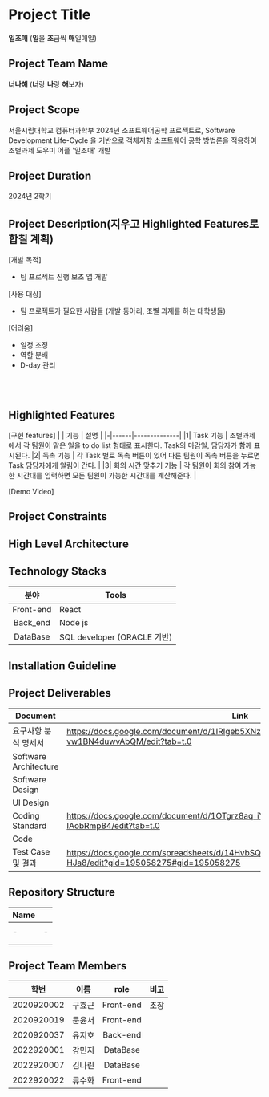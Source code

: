 # Project Title
<b>일조매</b> (<b>일</b>을 <b>조</b>금씩 <b>매</b>일매일)
<br>

## Project Team Name
<b>너나해</b> (<b>너</b>랑 <b>나</b>랑 <b>해</b>보자)
<br>

## Project Scope
서울시립대학교 컴퓨터과학부 2024년 소프트웨어공학 프로젝트로, Software Development Life-Cycle 을 기반으로 객체지향 소프트웨어 공학 방법론을 적용하여 조별과제 도우미 어플 '일조매' 개발

## Project Duration
2024년 2학기

## Project Description(지우고 Highlighted Features로 합칠 계획)
[개발 목적]
- 팀 프로젝트 진행 보조 앱 개발

[사용 대상]
- 팀 프로젝트가 필요한 사람들 (개발 동아리, 조별 과제를 하는 대학생들)

[어려움]
- 일정 조정
- 역할 분배
- D-day 관리
<br>
<br>

## Highlighted Features
[구현 features]
|  | 기능 | 설명 | 
|-|------|--------------|
|1| Task 기능 | 조별과제에서 각 팀원이 맡은 일을 to do list 형태로 표시한다. Task의 마감일, 담당자가 함께 표시된다.
|2| 독촉 기능 | 각 Task 별로 독촉 버튼이 있어 다른 팀원이 독촉 버튼을 누르면 Task 담당자에게 알림이 간다. |
|3| 회의 시간 맞추기 기능 | 각 팀원이 회의 참여 가능한 시간대를 입력하면 모든 팀원이 가능한 시간대를 계산해준다. |

[Demo Video]

## Project Constraints

## High Level Architecture

## Technology Stacks
| 분야 | Tools |
|:------:|------|
| Front-end | React |
| Back_end | Node js |
| DataBase | SQL developer (ORACLE 기반) |

## Installation Guideline

## Project Deliverables
| Document | Link |
|----------|--------------------------------------|
| 요구사항 분석 명세서 | https://docs.google.com/document/d/1IRIgeb5XNz910ra9g0WLj9rM0TVX-vw1BN4duwvAbQM/edit?tab=t.0 |
| Software Architecture ||
| Software Design ||
| UI Design ||
| Coding Standard | https://docs.google.com/document/d/1OTgrz8aq_iY2XzI8aQ46IBM2eJAir6mhs-IAobRmp84/edit?tab=t.0 |
| Code ||
| Test Case 및 결과 | https://docs.google.com/spreadsheets/d/14HvbSQ5o91nSV6EQRpNxrsIJCwlyRqYBrqiI5K-HJa8/edit?gid=195058275#gid=195058275 |

## Repository Structure
| Name | |
|------|------|
| | |
|-|-|-|
||||
|||

## Project Team Members
|  학번  | 이름 | role | 비고 |
|-----------|-------|:--------:|----|
|2020920002 | 구효근 | Front-end | 조장 |
|2020920019 | 문윤서 | Front-end | |
|2020920037 | 유지호 | Back-end | |
|2022920001 | 강민지 | DataBase | |
|2022920007 | 김나린 | DataBase | |
|2022920022 | 류수화 | Front-end | |
